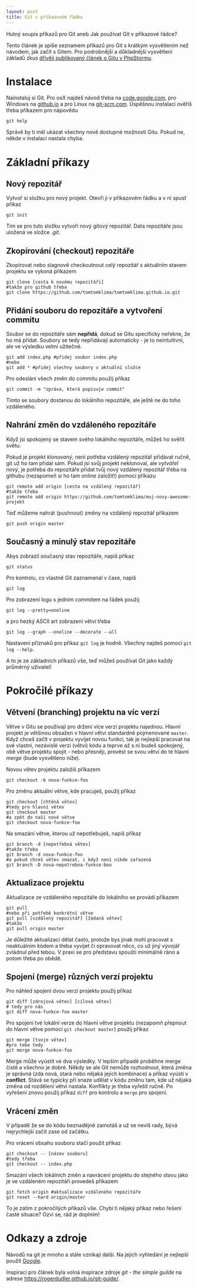 ```yaml
---
layout: post
title: Git v příkazovém řádku
---
```


Hutný soupis příkazů pro Git aneb Jak používat Git v příkazové řádce?

Tento článek je spíše seznamem příkazů pro Git s krátkým vysvětlením než návodem, jak začít s Gitem. Pro podrobnější a důkladnější vysvětlení základů zkus [dřívěji publikovaný článek o Gitu v PhpStormu]({{site.baseurl}}/git_v_PhpStormu/). 

# Instalace
Nainstaluj si Git. Pro osX najdeš návod třeba na [code.google.com](http://code.google.com/p/git-osx-installer/downloads/list?can=3), pro Windows na [github.io](https://git-for-windows.github.io/) a pro Linux na [git-scm.com](http://git-scm.com/book/en/Getting-Started-Installing-Git). Úspěšnou instalaci ověříš třeba příkazem pro nápovědu

```
git help
```

Správě by ti měl ukázat všechny nově dostupné možnosti Gitu. Pokud ne, někde v instalaci nastala chyba. 

# Základní příkazy

## Nový repozitář
Vytvoř si složku pro nový projekt. Otevři ji v příkazovém řádku a v ní spusť příkaz

```
git init
```

Tím se pro tuto složku vytvoří nový gitový repozitář. Data repozitáře jsou uložená ve složce _.git_. 

## Zkopírování (checkout) repozitáře
Zkopírovat nebo slagnově checkoutnout celý repozitář s aktuálním stavem projektu se vykoná příkazem

```
git clone [cesta k novému repozitáři]
#takže pro github třeba
git clone https://github.com/tomtomklima/tomtomklima.github.io.git
```

## Přidání souboru do repozitáře a vytvoření commitu
Soubor se do repozitáře sám **nepřidá**, dokud se Gitu specificky neřekne, že ho má přidat. Soubory se tedy nepřidávají automaticky - je to neintuitivní, ale ve výsledku velmi užitečné. 

```
git add index.php #přidej soubor index.php
#nebo
git add * #přidej všechny soubory v aktuální složce
```

Pro odeslání všech změn do commitu použij příkaz

```
git commit -m "zpráva, která popisuje commit"
```

Tímto se soubory dostanou do lokálního repozitáře, ale ještě ne do toho vzdáleného. 

## Nahrání změn do vzdáleného repozitáře
Když jsi spokojený se stavem svého lokálního repozitáře, můžeš ho svěřit světu. 
 
Pokud je projekt *klonovaný*, není potřeba vzdálený repozitář přidávat ručně, git už ho tam přidal sám. Pokud jsi svůj projekt neklonoval, ale *vytvářel nový*, je potřeba do repozitáře přidat tvůj nový vzdálený repozitář třeba na githubu (nezapomeň si ho tam online založit!) pomocí příkazu

```
git remote add origin [cesta na vzdálený repozitář]
#takže třeba 
git remote add origin https://github.com/tomtomklima/muj-novy-awesome-projekt
```

Teď můžeme nahrát (pushnout) změny na vzdálený repozitář příkazem

```
git push origin master
```

## Současný a minulý stav repozitáře
Abys zobrazil současný stav repozitáře, napiš příkaz

```
git status
```

Pro kontrolu, co vlastně Git zaznamenal v čase, napiš

```
git log
```

Pro zobrazení logu s jedním commitem na řádek použij
```
git log --pretty=oneline
```

a pro hezký ASCII art zobrazení větví třeba
```
git log --graph --oneline --decorate --all
```

Nastavení příznaků pro příkaz `git log` je hodně. Všechny najdeš pomocí `git log --help`. 

A to je ze základních příkazů vše, teď můžeš používat Git jako každý průměrný uživatel! 

# Pokročilé příkazy

## Větvení (branching) projektu na víc verzí
Větve v Gitu se používají pro držení více verzí projektu najednou. Hlavní projekt je většinou obsažen v hlavní větvi standardně pojmenované `master`. Když chceš začít v projektu vyvíjet novou funkci, tak je nejlepší pracovat na své vlastní, nezávislé verzi (větvi) kódu a teprve až s ní budeš spokojený, obě větve projektu spojit - nebo přesněji, provést se svou větví do té hlavní *merge* (bude vysvětleno níže). 

Novou větev projektu založíš příkazem

```
git checkout -b nova-funkce-foo
```

Pro změnu aktuální větve, kde pracuješ, použij příkaz

```
git checkout [chtěná větev]
#tedy pro hlavní větev
git checkout master
#a zpět do naší nové větve
git checkout nova-funkce-foo
```

Na smazání větve, kterou už nepotřebuješ, napiš příkaz

```
git branch -d [nepotřebná větev]
#takže třeba
git branch -d nova-funkce-foo
#a pokud chceš větev smazat, i když není nikde zařazená
git branch -D nova-nepotrebna-funkce-boo
```

## Aktualizace projektu
Aktualizace ze vzdáleného repozitáře do lokálního se provádí příkazem

```
git pull
#nebo při potřebě konkrétní větve
git pull [vzdálený repozitář] [žádaná větev]
#takže
git pull origin master
```

Je důležité aktualizaci dělat často, protože bys jinak mohl pracovat s neaktuálním kódem a třeba vyvíjet či opravovat něco, co už jiný vývojář zvládnul před tebou. V praxi se pro představu spouští minimálně ráno a potom třeba po obědě. 

## Spojení (merge) různých verzí projektu
Pro náhled spojení dvou verzí projektu použij příkaz 

```
git diff [zdrojová větev] [cílová větev]
# tedy pro nás
git diff nova-funkce-foo master
```

Pro spojení tvé lokální verze do hlavní větve projektu (nezapomň přepnout do hlavní větve pomocí `git checkout master`) použij příkaz

```
git merge [tvoje větev]
#pro tebe tedy
git merge nova-funkce-foo
```

Merge může vyústit ve dva výsledky. V lepším připadě proběhne merge čistě a všechno je dobré. Někdy se ale Git nemůže rozhodnout, která změna je správná (zda nová, stará nebo nějaká jejich kombinace) a příkaz vyústí v **conflict**. Stává se typicky při snaze udělat v kódu změnu tam, kde už nějaká změna od rozdělení větví nastala. Konflikty je třeba vyřešit ručně. Po vyřešení znovu použij příkaz `diff` pro kontrolu a `merge` pro spojení. 

## Vrácení změn
V případě že se do kódu beznadějně zamotáš a už se nevíš rady, bývá nejrychlejší začít zase od začátku. 

Pro vrácení obsahu souboru stačí použít příkaz

```
git checkout -- [název souboru]
#tedy třeba
git checkout -- index.php
```

Smazání všech lokálních změn a navrácení projektu do stejného stavu jako je ve vzdáleném repozitáři provedeš příkazem

```
git fetch origin #aktualizace vzdáleného repozitáře
git reset --hard origin/master
```

To je zatím z pokročilých příkazů vše. Chybí ti nějaký příkaz nebo řešení časté situace? Ozvi se, rád je doplním!

# Odkazy a zdroje
Návodů na git je mnoho a stále vznikají další. Na jejich vyhledání je nejlepší použít [Google](https://www.google.com). 

Inspirací pro článek byla volná inspirace zdroje *git - the simple guilde* na adrese <https://rogerdudler.github.io/git-guide/>. 